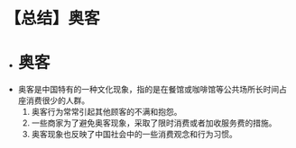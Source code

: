 # 【总结】奥客

-   # 奥客
-   奥客是中国特有的一种文化现象，指的是在餐馆或咖啡馆等公共场所长时间占座消费很少的人群。
    1.  奥客行为常常引起其他顾客的不满和抱怨。
    2.  一些商家为了避免奥客现象，采取了限时消费或者加收服务费的措施。
    3.  奥客现象也反映了中国社会中的一些消费观念和行为习惯。